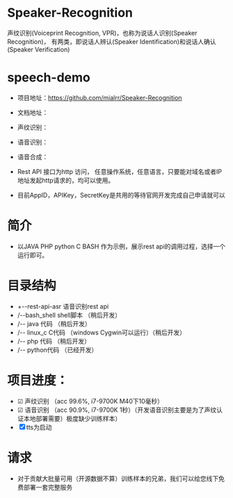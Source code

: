 # Speaker-Recognition
声纹识别(Voiceprint Recognition, VPR)，也称为说话人识别(Speaker Recognition)，
有两类，即说话人辨认(Speaker Identification)和说话人确认(Speaker Verification)

# speech-demo
- 项目地址：https://github.com/mialrr/Speaker-Recognition

- 文档地址：

- 声纹识别：
- 语音识别：
- 语音合成：



- Rest API 接口为http 访问， 任意操作系统，任意语言，只要能对域名或者IP地址发起http请求的，均可以使用。

- 目前AppID，APIKey，SecretKey是共用的等待官网开发完成自己申请就可以


# 简介
- 以JAVA PHP python C BASH 作为示例，展示rest api的调用过程，选择一个运行即可。

# 目录结构
- +--rest-api-asr  语音识别rest api
-    /--bash_shell shell脚本                   （稍后开发）
-    /-- java 代码                             （稍后开发）
-    /-- linux_c C代码 （windows Cygwin可以运行）（稍后开发）
-    /-- php 代码                              （稍后开发）
-    /-- python代码                            （已经开发）
 
 
# 项目进度：
-   ☑ 声纹识别 （acc 99.6%, i7-9700K M40下10毫秒）
-   ☑ 语音识别 （acc 90.9%, i7-9700K 1秒）（开发语音识别主要是为了声纹认证本地部署需要）极度缺少训练样本） 
-   ☒ tts为启动
  
# 请求
-  对于贡献大批量可用（开源数据不算）训练样本的兄弟，我们可以给您线下免费部署一套完整服务

